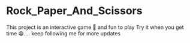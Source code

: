 # Rock_Paper_And_Scissors
This project is an interactive game 🎯 and fun to play 
Try it when you get time 😁....
keep following me for more updates 
